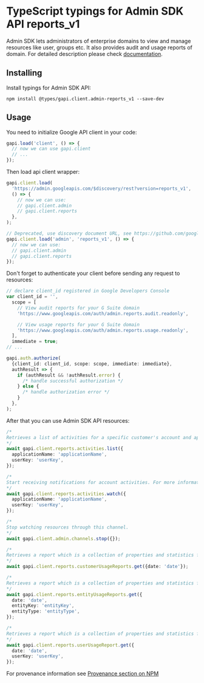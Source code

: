# TypeScript typings for Admin SDK API reports_v1

Admin SDK lets administrators of enterprise domains to view and manage resources like user, groups etc. It also provides audit and usage reports of domain.
For detailed description please check [documentation](https://developers.google.com/workspace/admin/).

## Installing

Install typings for Admin SDK API:

```
npm install @types/gapi.client.admin-reports_v1 --save-dev
```

## Usage

You need to initialize Google API client in your code:

```typescript
gapi.load('client', () => {
  // now we can use gapi.client
  // ...
});
```

Then load api client wrapper:

```typescript
gapi.client.load(
  'https://admin.googleapis.com/$discovery/rest?version=reports_v1',
  () => {
    // now we can use:
    // gapi.client.admin
    // gapi.client.reports
  },
);
```

```typescript
// Deprecated, use discovery document URL, see https://github.com/google/google-api-javascript-client/blob/master/docs/reference.md#----gapiclientloadname----version----callback--
gapi.client.load('admin', 'reports_v1', () => {
  // now we can use:
  // gapi.client.admin
  // gapi.client.reports
});
```

Don't forget to authenticate your client before sending any request to resources:

```typescript
// declare client_id registered in Google Developers Console
var client_id = '',
  scope = [
    // View audit reports for your G Suite domain
    'https://www.googleapis.com/auth/admin.reports.audit.readonly',

    // View usage reports for your G Suite domain
    'https://www.googleapis.com/auth/admin.reports.usage.readonly',
  ],
  immediate = true;
// ...

gapi.auth.authorize(
  {client_id: client_id, scope: scope, immediate: immediate},
  authResult => {
    if (authResult && !authResult.error) {
      /* handle successful authorization */
    } else {
      /* handle authorization error */
    }
  },
);
```

After that you can use Admin SDK API resources: <!-- TODO: make this work for multiple namespaces -->

```typescript
/*
Retrieves a list of activities for a specific customer's account and application such as the Admin console application or the Google Drive application. For more information, see the guides for administrator and Google Drive activity reports. For more information about the activity report's parameters, see the activity parameters reference guides. 
*/
await gapi.client.reports.activities.list({
  applicationName: 'applicationName',
  userKey: 'userKey',
});

/*
Start receiving notifications for account activities. For more information, see Receiving Push Notifications.
*/
await gapi.client.reports.activities.watch({
  applicationName: 'applicationName',
  userKey: 'userKey',
});

/*
Stop watching resources through this channel.
*/
await gapi.client.admin.channels.stop({});

/*
Retrieves a report which is a collection of properties and statistics for a specific customer's account. For more information, see the Customers Usage Report guide. For more information about the customer report's parameters, see the Customers Usage parameters reference guides. 
*/
await gapi.client.reports.customerUsageReports.get({date: 'date'});

/*
Retrieves a report which is a collection of properties and statistics for entities used by users within the account. For more information, see the Entities Usage Report guide. For more information about the entities report's parameters, see the Entities Usage parameters reference guides.
*/
await gapi.client.reports.entityUsageReports.get({
  date: 'date',
  entityKey: 'entityKey',
  entityType: 'entityType',
});

/*
Retrieves a report which is a collection of properties and statistics for a set of users with the account. For more information, see the User Usage Report guide. For more information about the user report's parameters, see the Users Usage parameters reference guides.
*/
await gapi.client.reports.userUsageReport.get({
  date: 'date',
  userKey: 'userKey',
});
```

For provenance information see [Provenance section on NPM](https://www.npmjs.com/package/@maxim_mazurok/gapi.client.admin-reports_v1#Provenance:~:text=none-,Provenance,-Built%20and%20signed)
